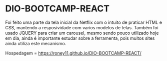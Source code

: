 # DIO-BOOTCAMP-REACT

Foi feito uma parte da tela inicial da Netflix com o intuito de praticar HTML e CSS, mantendo a resposividade com varios
modelos de telas.
Também foi usado JQUERY para criar um carousel, mesmo sendo pouco utilizado hoje em dia, ainda é importante estudar sobre a ferramenta,
pois muitos sites ainda utiliza este mecanismo.

Hospedagem = https://roney11.github.io/DIO-BOOTCAMP-REACT/
